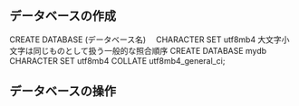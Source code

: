 ## データベースの作成
CREATE DATABASE (データベース名)　
CHARACTER SET utf8mb4 大文字小文字は同じものとして扱う一般的な照合順序
CREATE DATABASE mydb CHARACTER SET utf8mb4 COLLATE utf8mb4_general_ci;

## データベースの操作
